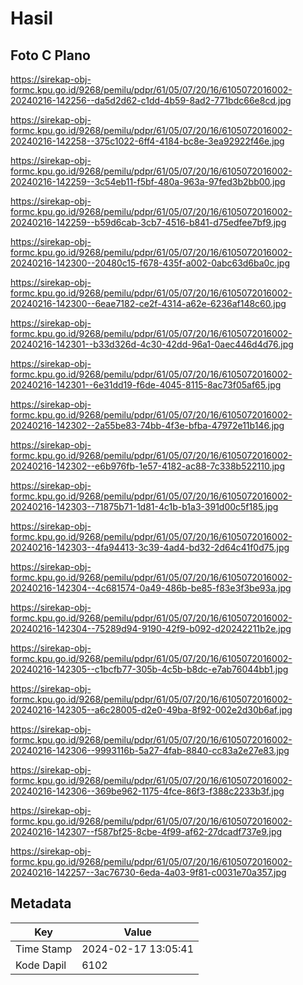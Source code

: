 # Hasil

## Foto C Plano

https://sirekap-obj-formc.kpu.go.id/9268/pemilu/pdpr/61/05/07/20/16/6105072016002-20240216-142256--da5d2d62-c1dd-4b59-8ad2-771bdc66e8cd.jpg

https://sirekap-obj-formc.kpu.go.id/9268/pemilu/pdpr/61/05/07/20/16/6105072016002-20240216-142258--375c1022-6ff4-4184-bc8e-3ea92922f46e.jpg

https://sirekap-obj-formc.kpu.go.id/9268/pemilu/pdpr/61/05/07/20/16/6105072016002-20240216-142259--3c54eb11-f5bf-480a-963a-97fed3b2bb00.jpg

https://sirekap-obj-formc.kpu.go.id/9268/pemilu/pdpr/61/05/07/20/16/6105072016002-20240216-142259--b59d6cab-3cb7-4516-b841-d75edfee7bf9.jpg

https://sirekap-obj-formc.kpu.go.id/9268/pemilu/pdpr/61/05/07/20/16/6105072016002-20240216-142300--20480c15-f678-435f-a002-0abc63d6ba0c.jpg

https://sirekap-obj-formc.kpu.go.id/9268/pemilu/pdpr/61/05/07/20/16/6105072016002-20240216-142300--6eae7182-ce2f-4314-a62e-6236af148c60.jpg

https://sirekap-obj-formc.kpu.go.id/9268/pemilu/pdpr/61/05/07/20/16/6105072016002-20240216-142301--b33d326d-4c30-42dd-96a1-0aec446d4d76.jpg

https://sirekap-obj-formc.kpu.go.id/9268/pemilu/pdpr/61/05/07/20/16/6105072016002-20240216-142301--6e31dd19-f6de-4045-8115-8ac73f05af65.jpg

https://sirekap-obj-formc.kpu.go.id/9268/pemilu/pdpr/61/05/07/20/16/6105072016002-20240216-142302--2a55be83-74bb-4f3e-bfba-47972e11b146.jpg

https://sirekap-obj-formc.kpu.go.id/9268/pemilu/pdpr/61/05/07/20/16/6105072016002-20240216-142302--e6b976fb-1e57-4182-ac88-7c338b522110.jpg

https://sirekap-obj-formc.kpu.go.id/9268/pemilu/pdpr/61/05/07/20/16/6105072016002-20240216-142303--71875b71-1d81-4c1b-b1a3-391d00c5f185.jpg

https://sirekap-obj-formc.kpu.go.id/9268/pemilu/pdpr/61/05/07/20/16/6105072016002-20240216-142303--4fa94413-3c39-4ad4-bd32-2d64c41f0d75.jpg

https://sirekap-obj-formc.kpu.go.id/9268/pemilu/pdpr/61/05/07/20/16/6105072016002-20240216-142304--4c681574-0a49-486b-be85-f83e3f3be93a.jpg

https://sirekap-obj-formc.kpu.go.id/9268/pemilu/pdpr/61/05/07/20/16/6105072016002-20240216-142304--75289d94-9190-42f9-b092-d20242211b2e.jpg

https://sirekap-obj-formc.kpu.go.id/9268/pemilu/pdpr/61/05/07/20/16/6105072016002-20240216-142305--c1bcfb77-305b-4c5b-b8dc-e7ab76044bb1.jpg

https://sirekap-obj-formc.kpu.go.id/9268/pemilu/pdpr/61/05/07/20/16/6105072016002-20240216-142305--a6c28005-d2e0-49ba-8f92-002e2d30b6af.jpg

https://sirekap-obj-formc.kpu.go.id/9268/pemilu/pdpr/61/05/07/20/16/6105072016002-20240216-142306--9993116b-5a27-4fab-8840-cc83a2e27e83.jpg

https://sirekap-obj-formc.kpu.go.id/9268/pemilu/pdpr/61/05/07/20/16/6105072016002-20240216-142306--369be962-1175-4fce-86f3-f388c2233b3f.jpg

https://sirekap-obj-formc.kpu.go.id/9268/pemilu/pdpr/61/05/07/20/16/6105072016002-20240216-142307--f587bf25-8cbe-4f99-af62-27dcadf737e9.jpg

https://sirekap-obj-formc.kpu.go.id/9268/pemilu/pdpr/61/05/07/20/16/6105072016002-20240216-142257--3ac76730-6eda-4a03-9f81-c0031e70a357.jpg


## Metadata

| Key        | Value               |
| ---------- | ------------------- |
| Time Stamp | 2024-02-17 13:05:41 |
| Kode Dapil | 6102                |



